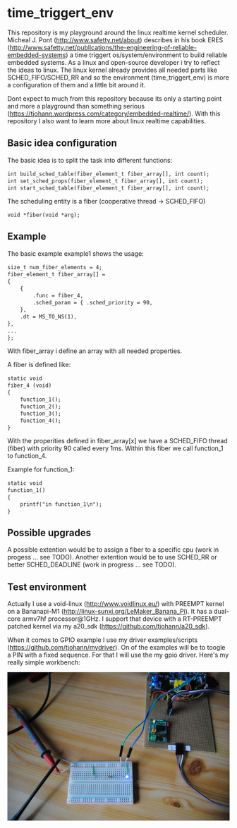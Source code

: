 time_triggert_env
=================

This repository is my playground around the linux realtime kernel scheduler. Micheal J. Pont (http://www.safetty.net/about) describes in his book ERES (http://www.safetty.net/publications/the-engineering-of-reliable-embedded-systems) a time triggert os/system/environment to build reliable embedded systems. As a linux and open-source developer i try to reflect the ideas to linux. The linux kernel already provides all needed parts like SCHED_FIFO/SCHED_RR and so the environment (time_triggert_env) is more a configuration of them and a little bit around it.

Dont expect to much from this repository because its only a starting point and more a playground than something serious (https://tjohann.wordpress.com/category/embedded-realtime/). With this repository I also want to learn more about linux realtime capabilities.


Basic idea configuration
------------------------

The basic idea is to split the task into different functions:

	int build_sched_table(fiber_element_t fiber_array[], int count);
	int set_sched_props(fiber_element_t fiber_array[], int count);
	int start_sched_table(fiber_element_t fiber_array[], int count);


The scheduling entity is a fiber (cooperative thread -> SCHED_FIFO)
	
	void *fiber(void *arg);
	

Example
-------

The basic example example1 shows the usage:

	
	size_t num_fiber_elements = 4;
	fiber_element_t fiber_array[] =
	{
		{
			.func = fiber_4,
			.sched_param = { .sched_priority = 90,
	    },
		.dt = MS_TO_NS(1),
	},
	...
	};


With fiber_array i define an array with all needed properties.

A fiber is defined like:

	static void
	fiber_4 (void)
	{
		function_1();
		function_2();
		function_3();
		function_4();
	}
	
With the properities defined in fiber_array[x] we have a SCHED_FIFO thread (fiber) with priority 90 called every 1ms. Within this fiber we call function_1 to function_4.


Example for function_1:

	static void
	function_1()
	{
		printf("in function_1\n");
	}


Possible upgrades
-----------------

A possible extention would be to assign a fiber to a specific cpu (work in progess ... see TODO). Another extention would be to use SCHED_RR or better SCHED_DEADLINE (work in progress ... see TODO).


Test environment
----------------

Actually I use a void-linux (http://www.voidlinux.eu/) with PREEMPT kernel on a Bananapi-M1 (http://linux-sunxi.org/LeMaker_Banana_Pi). It has a dual-core armv7hf processor@1GHz. I support that device with a RT-PREEMPT patched kernel via my a20_sdk (https://github.com/tjohann/a20_sdk). 

When it comes to GPIO example I use my driver examples/scripts (https://github.com/tjohann/mydriver). On of the examples will be to toogle a PIN with a fixed sequence. For that I will use the my gpio driver. Here's my really simple workbench:

![Alt text](pics/gpio_led_01.jpg?raw=true "GPIO-LED")

